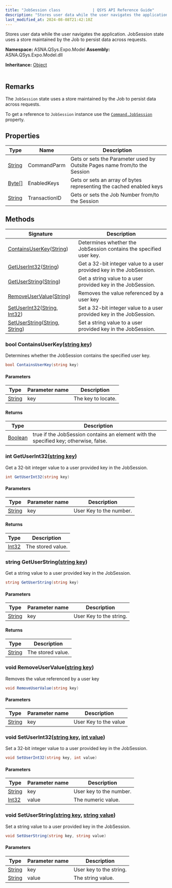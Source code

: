 ```yaml
---
title: "JobSession class              | QSYS API Reference Guide"
description: "Stores user data while the user navigates the application. JobSession state uses a store maintained by the Job to persist data across requests. "
last_modified_at: 2024-08-08T21:42:10Z
---
```


Stores user data while the user navigates the application. JobSession state uses a store maintained by the Job to persist data across requests.

**Namespace:** ASNA.QSys.Expo.Model
**Assembly:** ASNA.QSys.Expo.Model.dll

**Inheritance:** [Object](https://docs.microsoft.com/en-us/dotnet/api/system.object)
<br>
<br>

## Remarks
The `JobSession` state uses a store maintained by the Job to persist data across requests.

To get a reference to `JobSession` instance use the [`Command.JobSession`](/reference/expo/qsys-expo-model/job-session.html) property.


## Properties

| Type | Name | Description
| --- | --- | --- 
| [String](https://learn.microsoft.com/en-us/dotnet/api/system.string?view=net-8.0) | CommandParm | Gets or sets the Parameter used by Outsite Pages name from/to the Session |
| [Byte\[\]](https://docs.microsoft.com/en-us/dotnet/api/system.byte) | EnabledKeys | Gets or sets an array of bytes representing the cached enabled keys |
| [String](https://learn.microsoft.com/en-us/dotnet/api/system.string?view=net-8.0) | TransactionID | Gets or sets the Job Number from/to the Session |

## Methods

| Signature | Description |
| --- | --- |
| [ContainsUserKey](#bool-containsuserkeystring-key)([String](https://docs.microsoft.com/en-us/dotnet/api/system.string)) | Determines whether the JobSession contains the specified user key.
| [GetUserInt32](#int-getuserint32string-key)([String](https://docs.microsoft.com/en-us/dotnet/api/system.string)) | Get a 32-bit integer value to a user provided key in the JobSession.
| [GetUserString](#string-getuserstringstring-key)([String](https://docs.microsoft.com/en-us/dotnet/api/system.string)) | Get a string value to a user provided key in the JobSession.
| [RemoveUserValue](#void-removeuservaluestring-key)([String](https://docs.microsoft.com/en-us/dotnet/api/system.string)) | Removes the value referenced by a user key
| [SetUserInt32](#void-setuserint32string-key-int-value)([String](https://docs.microsoft.com/en-us/dotnet/api/system.string), [Int32](https://docs.microsoft.com/en-us/dotnet/api/system.int32)) | Set a 32-bit integer value to a user provided key in the JobSession.
| [SetUserString](#void-setuserstringstring-key-string-value)([String](https://docs.microsoft.com/en-us/dotnet/api/system.string), [String](https://docs.microsoft.com/en-us/dotnet/api/system.string)) | Set a string value to a user provided key in the JobSession.

### bool ContainsUserKey([string key](https://learn.microsoft.com/en-us/dotnet/api/system.string?view=net-8.0))

Determines whether the JobSession contains the specified user key.

```cs
bool ContainsUserKey(string key)
```

#### Parameters

| Type | Parameter name | Description
| --- | --- | ---
| [String](https://docs.microsoft.com/en-us/dotnet/api/system.string) | key | The key to locate.

#### Returns

| Type | Description
| --- | ---
| [Boolean](https://docs.microsoft.com/en-us/dotnet/api/system.boolean) | true if the JobSession contains an element with the specified key; otherwise, false.

### int GetUserInt32([string key](https://learn.microsoft.com/en-us/dotnet/api/system.string?view=net-8.0))

Get a 32-bit integer value to a user provided key in the JobSession.

```cs
int GetUserInt32(string key)
```

#### Parameters

| Type | Parameter name | Description
| --- | --- | ---
| [String](https://docs.microsoft.com/en-us/dotnet/api/system.string) | key | User Key to the number.

#### Returns

| Type | Description
| --- | ---
| [Int32](https://docs.microsoft.com/en-us/dotnet/api/system.int32) | The stored value.

### string GetUserString([string key](https://learn.microsoft.com/en-us/dotnet/api/system.string?view=net-8.0))

Get a string value to a user provided key in the JobSession.

```cs
string GetUserString(string key)
```

#### Parameters

| Type | Parameter name | Description
| --- | --- | ---
| [String](https://docs.microsoft.com/en-us/dotnet/api/system.string) | key | User Key to the string.

#### Returns

| Type | Description
| --- | ---
| [String](https://docs.microsoft.com/en-us/dotnet/api/system.string) | The stored value.

### void RemoveUserValue([string key](https://learn.microsoft.com/en-us/dotnet/api/system.string?view=net-8.0))

Removes the value referenced by a user key

```cs
void RemoveUserValue(string key)
```

#### Parameters

| Type | Parameter name | Description
| --- | --- | ---
| [String](https://docs.microsoft.com/en-us/dotnet/api/system.string) | key | User Key to the value

### void SetUserInt32([string key](https://learn.microsoft.com/en-us/dotnet/api/system.string?view=net-8.0), [int value](https://learn.microsoft.com/en-us/dotnet/csharp/language-reference/builtin-types/integral-numeric-types))

Set a 32-bit integer value to a user provided key in the JobSession.

```cs
void SetUserInt32(string key, int value)
```

#### Parameters

| Type | Parameter name | Description
| --- | --- | ---
| [String](https://docs.microsoft.com/en-us/dotnet/api/system.string) | key | User key to the number.
| [Int32](https://docs.microsoft.com/en-us/dotnet/api/system.int32) | value | The numeric value.

### void SetUserString([string key](https://learn.microsoft.com/en-us/dotnet/api/system.string?view=net-8.0), [string value](https://learn.microsoft.com/en-us/dotnet/api/system.string?view=net-8.0))

Set a string value to a user provided key in the JobSession.

```cs
void SetUserString(string key, string value)
```

#### Parameters

| Type | Parameter name | Description
| --- | --- | ---
| [String](https://docs.microsoft.com/en-us/dotnet/api/system.string) | key | User key to the string.
| [String](https://docs.microsoft.com/en-us/dotnet/api/system.string) | value | The string value.
